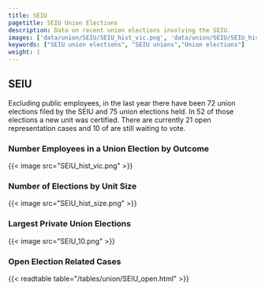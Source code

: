 ```yaml
---
title: SEIU
pagetitle: SEIU Union Elections
description: Data on recent union elections involving the SEIU.
images: ['data/union/SEIU/SEIU_hist_vic.png', 'data/union/SEIU/SEIU_hist_size.png', 'data/union/SEIU/SEIU_10.png']
keywords: ["SEIU union elections", "SEIU unions","Union elections"]
weight: 1
---
```

##  SEIU

Excluding public employees, in the last year there have been 72 union elections filed by the SEIU and 75 union elections held. In 52 of those elections a new unit was certified. There are currently 21 open representation cases and 10 of are still waiting to vote.

### Number Employees in a Union Election by Outcome
{{< image src="SEIU_hist_vic.png" >}}

### Number of Elections by Unit Size
{{< image src="SEIU_hist_size.png" >}}

### Largest Private Union Elections
{{< image src="SEIU_10.png" >}}

### Open Election Related Cases
{{< readtable table="/tables/union/SEIU_open.html" >}}

